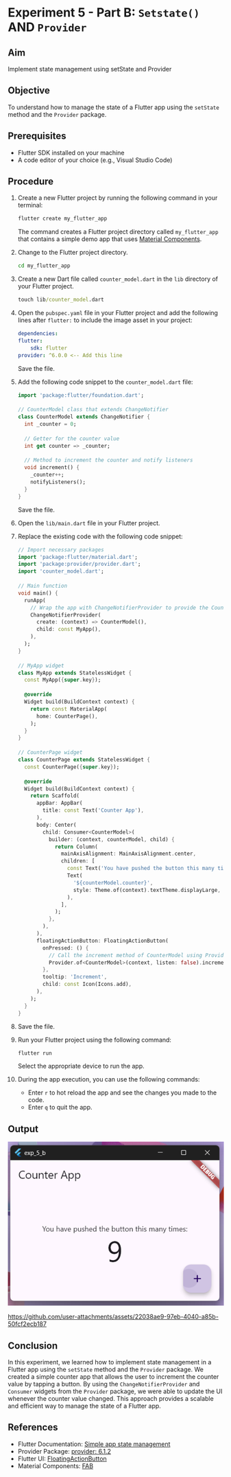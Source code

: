 # Experiment 5 - Part B:  **`Setstate()` AND `Provider`**

## Aim
Implement state management using setState and Provider

## Objective
To understand how to manage the state of a Flutter app using the `setState` method and the `Provider` package.

## Prerequisites
- Flutter SDK installed on your machine
- A code editor of your choice (e.g., Visual Studio Code)

## Procedure

1. Create a new Flutter project by running the following command in your terminal:
    ```cmd
    flutter create my_flutter_app
    ```
    The command creates a Flutter project directory called `my_flutter_app` that contains a simple demo app that uses [Material Components](https://m3.material.io/components).

2. Change to the Flutter project directory.
    ```cmd
    cd my_flutter_app
    ```
3. Create a new Dart file called `counter_model.dart` in the `lib` directory of your Flutter project.
    ```cmd
    touch lib/counter_model.dart
    ```

4. Open the `pubspec.yaml` file in your Flutter project and add the following lines after `flutter:` to include the image asset in your project:

    ```yaml
    dependencies:
    flutter:
        sdk: flutter
    provider: ^6.0.0 <-- Add this line
    ```
    Save the file.

5. Add the following code snippet to the `counter_model.dart` file:
    ```dart
    import 'package:flutter/foundation.dart';

    // CounterModel class that extends ChangeNotifier
    class CounterModel extends ChangeNotifier {
      int _counter = 0;

      // Getter for the counter value
      int get counter => _counter;

      // Method to increment the counter and notify listeners
      void increment() {
        _counter++;
        notifyListeners();
      }
    }
    ```
    Save the file.

6. Open the `lib/main.dart` file in your Flutter project.

7. Replace the existing code with the following code snippet:
    ```dart
    // Import necessary packages
    import 'package:flutter/material.dart';
    import 'package:provider/provider.dart';
    import 'counter_model.dart';

    // Main function
    void main() {
      runApp(
        // Wrap the app with ChangeNotifierProvider to provide the CounterModel
        ChangeNotifierProvider(
          create: (context) => CounterModel(),
          child: const MyApp(),
        ),
      );
    }

    // MyApp widget
    class MyApp extends StatelessWidget {
      const MyApp({super.key});

      @override
      Widget build(BuildContext context) {
        return const MaterialApp(
          home: CounterPage(),
        );
      }
    }

    // CounterPage widget
    class CounterPage extends StatelessWidget {
      const CounterPage({super.key});

      @override
      Widget build(BuildContext context) {
        return Scaffold(
          appBar: AppBar(
            title: const Text('Counter App'),
          ),
          body: Center(
            child: Consumer<CounterModel>(
              builder: (context, counterModel, child) {
                return Column(
                  mainAxisAlignment: MainAxisAlignment.center,
                  children: [
                    const Text('You have pushed the button this many times:'),
                    Text(
                      '${counterModel.counter}',
                      style: Theme.of(context).textTheme.displayLarge,
                    ),
                  ],
                );
              },
            ),
          ),
          floatingActionButton: FloatingActionButton(
            onPressed: () {
              // Call the increment method of CounterModel using Provider
              Provider.of<CounterModel>(context, listen: false).increment();
            },
            tooltip: 'Increment',
            child: const Icon(Icons.add),
          ),
        );
      }
    }
    ```

8. Save the file.

9. Run your Flutter project using the following command:
    ```cmd
    flutter run
    ```
    Select the appropriate device to run the app.

10. During the app execution, you can use the following commands:
    - Enter `r` to hot reload the app and see the changes you made to the code.
    - Enter `q` to quit the app.


## Output
![exp_5_b_output](exp_5_b_output.png)

https://github.com/user-attachments/assets/22038ae9-97eb-4040-a85b-50fcf2ecb187



## Conclusion

In this experiment, we learned how to implement state management in a Flutter app using the `setState` method and the `Provider` package. We created a simple counter app that allows the user to increment the counter value by tapping a button. By using the `ChangeNotifierProvider` and `Consumer` widgets from the `Provider` package, we were able to update the UI whenever the counter value changed. This approach provides a scalable and efficient way to manage the state of a Flutter app.

## References
- Flutter Documentation: [Simple app state management](https://docs.flutter.dev/data-and-backend/state-mgmt/simple)
- Provider Package: [provider: 6.1.2](https://pub.dev/packages/provider)
- Flutter UI: [FloatingActionButton](https://api.flutter.dev/flutter/material/FloatingActionButton-class.html)
- Material Components: [FAB](https://m3.material.io/components/floating-action-button/overview)
